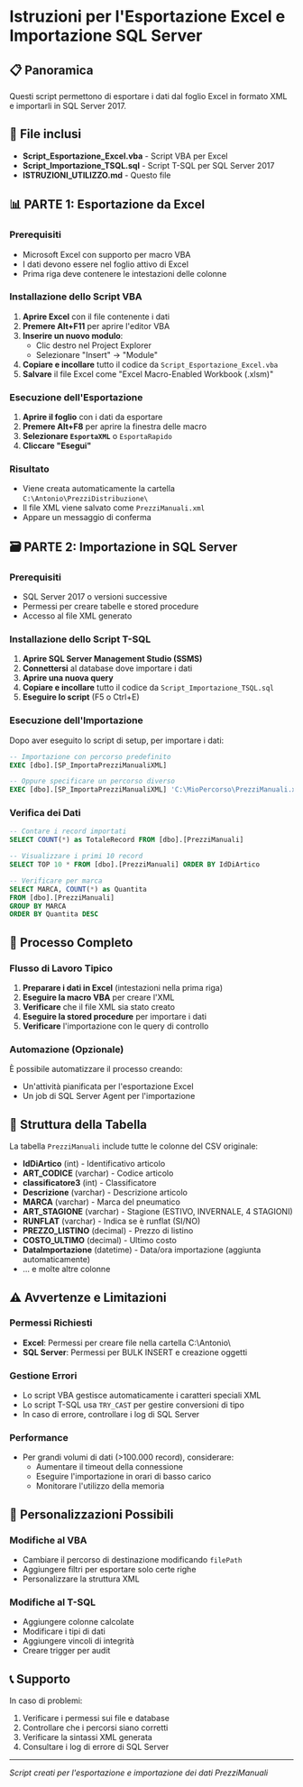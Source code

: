 # Istruzioni per l'Esportazione Excel e Importazione SQL Server

## 📋 Panoramica
Questi script permettono di esportare i dati dal foglio Excel in formato XML e importarli in SQL Server 2017.

## 🔧 File inclusi
- **Script_Esportazione_Excel.vba** - Script VBA per Excel
- **Script_Importazione_TSQL.sql** - Script T-SQL per SQL Server 2017
- **ISTRUZIONI_UTILIZZO.md** - Questo file

## 📊 PARTE 1: Esportazione da Excel

### Prerequisiti
- Microsoft Excel con supporto per macro VBA
- I dati devono essere nel foglio attivo di Excel
- Prima riga deve contenere le intestazioni delle colonne

### Installazione dello Script VBA

1. **Aprire Excel** con il file contenente i dati
2. **Premere Alt+F11** per aprire l'editor VBA
3. **Inserire un nuovo modulo**:
   - Clic destro nel Project Explorer
   - Selezionare "Insert" → "Module"
4. **Copiare e incollare** tutto il codice da `Script_Esportazione_Excel.vba`
5. **Salvare** il file Excel come "Excel Macro-Enabled Workbook (.xlsm)"

### Esecuzione dell'Esportazione

1. **Aprire il foglio** con i dati da esportare
2. **Premere Alt+F8** per aprire la finestra delle macro
3. **Selezionare `EsportaXML`** o `EsportaRapido`
4. **Cliccare "Esegui"**

### Risultato
- Viene creata automaticamente la cartella `C:\Antonio\PrezziDistribuzione\`
- Il file XML viene salvato come `PrezziManuali.xml`
- Appare un messaggio di conferma

## 🗃️ PARTE 2: Importazione in SQL Server

### Prerequisiti
- SQL Server 2017 o versioni successive
- Permessi per creare tabelle e stored procedure
- Accesso al file XML generato

### Installazione dello Script T-SQL

1. **Aprire SQL Server Management Studio (SSMS)**
2. **Connettersi** al database dove importare i dati
3. **Aprire una nuova query**
4. **Copiare e incollare** tutto il codice da `Script_Importazione_TSQL.sql`
5. **Eseguire lo script** (F5 o Ctrl+E)

### Esecuzione dell'Importazione

Dopo aver eseguito lo script di setup, per importare i dati:

```sql
-- Importazione con percorso predefinito
EXEC [dbo].[SP_ImportaPrezziManualiXML]

-- Oppure specificare un percorso diverso
EXEC [dbo].[SP_ImportaPrezziManualiXML] 'C:\MioPercorso\PrezziManuali.xml'
```

### Verifica dei Dati

```sql
-- Contare i record importati
SELECT COUNT(*) as TotaleRecord FROM [dbo].[PrezziManuali]

-- Visualizzare i primi 10 record
SELECT TOP 10 * FROM [dbo].[PrezziManuali] ORDER BY IdDiArtico

-- Verificare per marca
SELECT MARCA, COUNT(*) as Quantita 
FROM [dbo].[PrezziManuali] 
GROUP BY MARCA 
ORDER BY Quantita DESC
```

## 🔄 Processo Completo

### Flusso di Lavoro Tipico
1. **Preparare i dati in Excel** (intestazioni nella prima riga)
2. **Eseguire la macro VBA** per creare l'XML
3. **Verificare** che il file XML sia stato creato
4. **Eseguire la stored procedure** per importare i dati
5. **Verificare** l'importazione con le query di controllo

### Automazione (Opzionale)
È possibile automatizzare il processo creando:
- Un'attività pianificata per l'esportazione Excel
- Un job di SQL Server Agent per l'importazione

## 📝 Struttura della Tabella

La tabella `PrezziManuali` include tutte le colonne del CSV originale:

- **IdDiArtico** (int) - Identificativo articolo
- **ART_CODICE** (varchar) - Codice articolo
- **classificatore3** (int) - Classificatore
- **Descrizione** (varchar) - Descrizione articolo
- **MARCA** (varchar) - Marca del pneumatico
- **ART_STAGIONE** (varchar) - Stagione (ESTIVO, INVERNALE, 4 STAGIONI)
- **RUNFLAT** (varchar) - Indica se è runflat (SI/NO)
- **PREZZO_LISTINO** (decimal) - Prezzo di listino
- **COSTO_ULTIMO** (decimal) - Ultimo costo
- **DataImportazione** (datetime) - Data/ora importazione (aggiunta automaticamente)
- ... e molte altre colonne

## ⚠️ Avvertenze e Limitazioni

### Permessi Richiesti
- **Excel**: Permessi per creare file nella cartella C:\Antonio\
- **SQL Server**: Permessi per BULK INSERT e creazione oggetti

### Gestione Errori
- Lo script VBA gestisce automaticamente i caratteri speciali XML
- Lo script T-SQL usa `TRY_CAST` per gestire conversioni di tipo
- In caso di errore, controllare i log di SQL Server

### Performance
- Per grandi volumi di dati (>100.000 record), considerare:
  - Aumentare il timeout della connessione
  - Eseguire l'importazione in orari di basso carico
  - Monitorare l'utilizzo della memoria

## 🔧 Personalizzazioni Possibili

### Modifiche al VBA
- Cambiare il percorso di destinazione modificando `filePath`
- Aggiungere filtri per esportare solo certe righe
- Personalizzare la struttura XML

### Modifiche al T-SQL
- Aggiungere colonne calcolate
- Modificare i tipi di dati
- Aggiungere vincoli di integrità
- Creare trigger per audit

## 📞 Supporto
In caso di problemi:
1. Verificare i permessi sui file e database
2. Controllare che i percorsi siano corretti
3. Verificare la sintassi XML generata
4. Consultare i log di errore di SQL Server

---
*Script creati per l'esportazione e importazione dei dati PrezziManuali* 